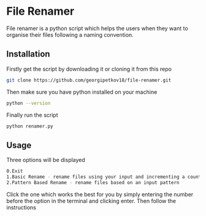 # File Renamer

File renamer is a python script which helps the users when they want to organise their files following a naming convention.

## Installation

Firstly get the script by downloading it or cloning it from this repo

```bash
git clone https://github.com/georgipetkov18/file-renamer.git
```

Then make sure you have python installed on your machine

```bash
python --version
```

Finally run the script

```bash
python renamer.py
```

## Usage

Three options will be displayed

```bash
0.Exit
1.Basic Rename - rename files using your input and incrementing a counter afterwards
2.Pattern Based Rename - rename files based on an input pattern
```

Click the one which works the best for you by simply entering the number before the option in the terminal and clicking enter. Then follow the instructions